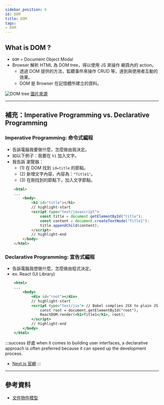 ```yaml
---
sidebar_position: 6
id: DOM
title: DOM
tags:
- DOM
---
```


## What is DOM ?
- `DOM` = Document Object Modal
- Browser 解析 HTML 為 DOM tree，得以使用 JS 來操作 網頁內的 action。
    - 透過 DOM 提供的方法，監聽事件來操作 CRUD 等，達到與使用者互動的效果。
    - DOM 是 Browser 在記憶體所建立的資料。

![DOM tree](http://yltang.net/static/tutorial/img/javascript/dom2.png)
[圖片來源](http://yltang.net/tutorial/javascript/5/)

---
## 補充：Imperative Programming vs. Declarative Programming
### Imperative Programming: 命令式編程
- 告訴電腦我要做什麼，怎麼做由我決定。
- 如以下例子：我要在 `h1` 加入文字。
- 我告訴 瀏覽器：
    - (1) 在 DOM 找到 `id=title` 的節點。
    - (2) 新增文字內容，內容為：`"Title1"`。
    - (3) 在剛找到的節點下，加入文字節點。

```html
    <html>
    ...
        <body>
            <h1 id="title"></h1>
            // highlight-start
            <script type="text/javascript">
                const title = document.getElementById("title");
                const content = document.createTextNode("Title1");
                title.appendChild(content);
            </script>
            // highlight-end
        </body>
    </html>
```

### Declarative Programming: 宣告式編程
- 告訴電腦我想做什麼，怎麼做由程式決定。
- ex. React (UI Library)

```jsx
    <html>
    ...
        <body>
            <div id="root"></div>
            // highlight-start
            <script type="text/jsx"> // Babel complies JSX to plain JS
                const root = document.getElementById("root");
                ReactDOM.render(<h1>Title1</h1>, root);
            </script>
            // highlight-end
        </body>
    </html>
```

:::success 好處
when it comes to building user interfaces, a declarative approach is often preferred because it can speed up the development process.
- [Next.js 官網](https://nextjs.org/learn/foundations/from-javascript-to-react/updating-ui-with-javascript)
:::

---
## 參考資料
- [文件物件模型](http://yltang.net/tutorial/javascript/5/)